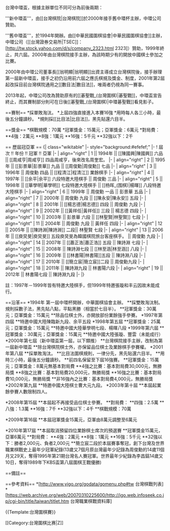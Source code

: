 台灣中環盃，根據主辦單位不同可分為前後兩期：

'''新中環盃'''，由[[台灣棋院|台灣棋院]]於2000年接手舊中環杯主辦，中環公司贊助。

'''舊中環盃'''，於1994年開辦。由[[中華民國圍棋協會|中華民國圍棋協會]]主辦，中環公司（[[台灣證券交易所|TSEC]]：[http://tw.stock.yahoo.com/d/s/company_2323.html 2323]）贊助，1999年終止，共六屆。2000年由台灣棋院接手主辦，為該時期少有的開放中國棋士參加之比賽。

2000年由中環公司董事長[[翁明顯|翁明顯]]出資主導成立台灣棋院後，接手辦理第一屆新中環盃，接手之初仍沿用前六屆之應氏棋規及獎金、制度，2001年第2屆起改採目前台灣棋院通用之[[數目法|數目法]]，唯兩者仍視為同一賽事。

2013年起，中環公司改為贊助原有的[[碁聖戰_(台灣圍棋)|碁聖戰]]，中環盃宣告終止，而其賽制部分則可在日後[[碁聖戰_(台灣圍棋)|中環碁聖戰]]看見影子。

==賽制==
*採單敗淘汰。
*上屆四強直接進入本賽16強
*用時每人各三小時，最後五分鐘讀秒。
*規則採[[比目法|比目法]]，黑先貼還六目半。

==獎金==
*棋戰規模：70萬
*冠軍獎金：15萬元；亞軍獎金：6萬元
*對局費：
**4強：2萬元
**8強：1萬元
**16強：5千元
**32強以下：2千

== 歷屆冠亞軍 ==
{| class="wikitable"
|- style="background:#efefef;"
|- 
! 屆次 !! 年份 !! 冠軍 !! 亞軍
|- 
| align="right" | 1 || 1994年 || [[陳國興|陳國興]] 六品 || [[周咸亨|周咸亨]] 四品<ref>周咸亨，後來改名周奎宏。</ref>
|- 
| align="right" | 2 || 1995年 || [[彭景華|彭景華]] 九品 || [[周俊勳|周俊勳]] 七品
|- 
| align="right" | 3 || 1996年 || 周俊勳 四品 || [[程清江|程清江]] 業餘棋手
|- 
| align="right" | 4 || 1997年 || [[余平|余平]] 六段<ref>特邀大陸棋手</ref> || 周俊勳 三品
|-
| align="right" | 5 || 1998年 || [[華學明|華學明]] 七段<ref>特邀大陸棋手</ref> || [[杨晖_(围棋)|楊暉]] 八段<ref>特邀大陸棋手</ref>
|-
| align="right" | 6 || 1999年 || 周俊勳 一品 || 彭景華 五品
|- 
| align="right" | 7 || 2000年 || 周俊勳 九段 || [[陳永安|陳永安]] 五段
|- 
| align="right" | 8 || 2001年 || [[楊志德|楊志德]] 四段 || 周俊勳 九段
|- 
| align="right" | 9 || 2002年 || [[黃祥任|黃祥任]] 三段 || 楊志德 四段
|-
| align="right" | 10 || 2003年 || 彭景華 六段 || [[林聖賢|林聖賢]] 七段
|-
| align="right" | 11 || 2004年 || 周俊勳 九段 || 黃祥任 四段
|- 
| align="right" | 12 || 2005年 || [[陳詩淵|陳詩淵]] 二段|| 林聖賢 七段
|-
| align="right" | 13 || 2006年 || [[庾炅旻|庾炅旻]] 五段<ref>庾炅旻為韓國棋院旅台客座棋手。</ref> || 周俊勳 九段
|-
| align="right" | 14 || 2007年 || [[蕭正浩|蕭正浩]] 五段 || 陳詩淵 七段
|-
| align="right" | 15 || 2008年 || 陳詩淵七段 || [[林至涵|林至涵]] 八段
|-
| align="right" | 16 || 2009年 || [[林書陽|林書陽]]五段 || 陳詩淵八段
|-
| align="right" | 17 || 2010年 || [[簡立宸|簡立宸]]二段 || 周俊勳九段
|-
| align="right" | 18 || 2011年 || 陳詩淵九段 || 林書陽六段
|-
| align="right" | 19 || 2012年 || 林書陽七段 || 陳詩淵九段
|-
|}

註：1997年－1999年皆有特邀大陸棋手，但1999年特邀張璇和丰云因故未能成行。

==沿革==
*1994年 第一屆中環杯開辦，中華圍棋協會主辦。
**採雙敗淘汰制。規則採數子法，黑先貼八點，平點黑勝（相當於七目半）。
**冠軍獎金：30萬元；亞軍獎金：15萬元
**除品位棋士外，亦開放部份業餘強手參賽。
*1997年第四屆
**特邀中國大陸陳臨新九段、余平五段
*1998年第五屆
**冠軍獎金：25萬元；亞軍獎金：15萬元 
**特邀中國大陸華學明七段、楊暉八段
*1999年第六屆
**冠軍獎金：30萬元；亞軍獎金：15萬元
**特邀中國大陸張璇、豐雲（未能成行）
*2000年第七屆（新中環盃第一屆，以下類推）
**台灣棋院接手主辦，改制為第一屆新中環盃
**除台灣棋院棋士外，亦保留品位棋士及業餘棋手參賽權。
*2001年第八屆
**採單敗淘汰。
**比目法圍棋規則，一律分先，黑先貼還六目半。
**用時三小時，最後五分鐘讀秒。
**前四名保留至下屆16強賽。
**冠軍獎金：15萬元；亞軍獎金：8萬元無基本對局費
**4強之比賽：基本對局費30,000元，無勝局獎
**8強之比賽：基本對局費20,000元，無勝局獎
**16強之比賽：基本對局費10,000元，無勝局獎
**非16強內之比賽：基本對局費4,000元，無勝局獎 
*2002年第九屆
**特邀中國大陸棋士曹大元九段。
*2003年第十屆
**本屆起業餘參賽人數限制四人。

*2008年第15屆
**本屆起不再接受品位棋士參賽。
**對局費：
**四強：2.5萬
**八強：1.3萬
**16強：7千
**32強以下：4千
**棋戰規模：70萬

*2009年第16屆
**本屆冠軍獎金15萬元，亞軍由8萬元調整至6萬元

*2010年第17屆
**本屆取消預留四位業餘棋士席次的預選賽
**冠軍獎金15萬元，亞軍6萬元
**對局費：
**4強：2萬元
**8強：1萬元
**16強：5千元
**32強以下：勝者2,000元、負者2,000元
**簡立宸二段於本屆賽事奪冠，創下台灣及世界職業棋戰史上最年少冠軍紀錄(13歲又7個月<ref>原台灣最年少記錄為周俊勳的14歲11個月又29天，奪得1995年第21期台灣名人賽冠軍。世界最年少紀錄為李昌鎬14歲又10日，奪得1989年下KBS盃第八屆圍棋王戰優勝</ref>)

==備註==
<references/>

==參考資料==
*[http://www.yigo.org/godata/gomenu.php#tw 台灣棋戰列表]
*[https://web.archive.org/web/20070310225600/http://igo.web.infoseek.co.jp/cgi-bin/title/taiwan/titlet.htm 台灣職業棋戰資料庫]

{{Template:台灣圍棋賽}}

[[Category:台灣圍棋比赛|Z]]